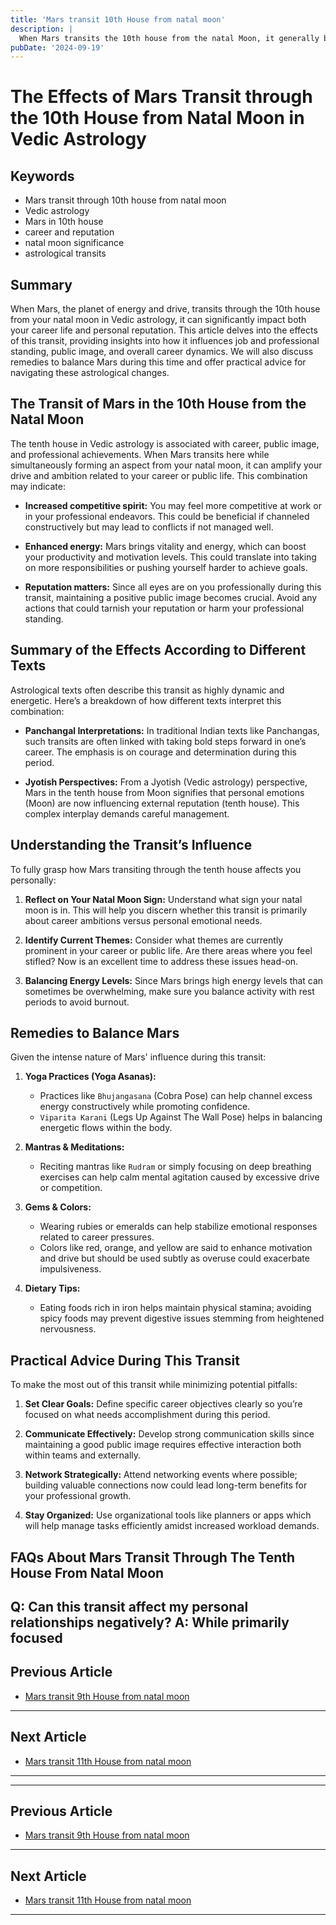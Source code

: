 ```yaml
---
title: 'Mars transit 10th House from natal moon'
description: |
  When Mars transits the 10th house from the natal Moon, it generally brings challenges related to health, professional life, and social standing. The individual may face obstacles in their career, experience financial strain, and deal with conflicts or legal issues.
pubDate: '2024-09-19'
---
```


# The Effects of Mars Transit through the 10th House from Natal Moon in Vedic Astrology

## Keywords
- Mars transit through 10th house from natal moon
- Vedic astrology
- Mars in 10th house
- career and reputation
- natal moon significance
- astrological transits

## Summary
When Mars, the planet of energy and drive, transits through the 10th house from your natal moon in Vedic astrology, it can significantly impact both your career life and personal reputation. This article delves into the effects of this transit, providing insights into how it influences job and professional standing, public image, and overall career dynamics. We will also discuss remedies to balance Mars during this time and offer practical advice for navigating these astrological changes.

## The Transit of Mars in the 10th House from the Natal Moon

The tenth house in Vedic astrology is associated with career, public image, and professional achievements. When Mars transits here while simultaneously forming an aspect from your natal moon, it can amplify your drive and ambition related to your career or public life. This combination may indicate:

- **Increased competitive spirit:** You may feel more competitive at work or in your professional endeavors. This could be beneficial if channeled constructively but may lead to conflicts if not managed well.
  
- **Enhanced energy:** Mars brings vitality and energy, which can boost your productivity and motivation levels. This could translate into taking on more responsibilities or pushing yourself harder to achieve goals.

- **Reputation matters:** Since all eyes are on you professionally during this transit, maintaining a positive public image becomes crucial. Avoid any actions that could tarnish your reputation or harm your professional standing.

## Summary of the Effects According to Different Texts

Astrological texts often describe this transit as highly dynamic and energetic. Here’s a breakdown of how different texts interpret this combination:

- **Panchangal Interpretations:** In traditional Indian texts like Panchangas, such transits are often linked with taking bold steps forward in one’s career. The emphasis is on courage and determination during this period.

- **Jyotish Perspectives:** From a Jyotish (Vedic astrology) perspective, Mars in the tenth house from Moon signifies that personal emotions (Moon) are now influencing external reputation (tenth house). This complex interplay demands careful management.

## Understanding the Transit’s Influence

To fully grasp how Mars transiting through the tenth house affects you personally:

1. **Reflect on Your Natal Moon Sign:** Understand what sign your natal moon is in. This will help you discern whether this transit is primarily about career ambitions versus personal emotional needs.
   
2. **Identify Current Themes:** Consider what themes are currently prominent in your career or public life. Are there areas where you feel stifled? Now is an excellent time to address these issues head-on.

3. **Balancing Energy Levels:** Since Mars brings high energy levels that can sometimes be overwhelming, make sure you balance activity with rest periods to avoid burnout.

## Remedies to Balance Mars

Given the intense nature of Mars' influence during this transit:

1. **Yoga Practices (Yoga Asanas):**
   - Practices like `Bhujangasana` (Cobra Pose) can help channel excess energy constructively while promoting confidence.
   - `Viparita Karani` (Legs Up Against The Wall Pose) helps in balancing energetic flows within the body.

2. **Mantras & Meditations:**
   - Reciting mantras like `Rudram` or simply focusing on deep breathing exercises can help calm mental agitation caused by excessive drive or competition.

3. **Gems & Colors:**
   - Wearing rubies or emeralds can help stabilize emotional responses related to career pressures.
   - Colors like red, orange, and yellow are said to enhance motivation and drive but should be used subtly as overuse could exacerbate impulsiveness.

4. **Dietary Tips:**
    - Eating foods rich in iron helps maintain physical stamina; avoiding spicy foods may prevent digestive issues stemming from heightened nervousness.

## Practical Advice During This Transit

To make the most out of this transit while minimizing potential pitfalls:

1. **Set Clear Goals:** Define specific career objectives clearly so you’re focused on what needs accomplishment during this period.
   
2. **Communicate Effectively:** Develop strong communication skills since maintaining a good public image requires effective interaction both within teams and externally.
   
3. **Network Strategically:** Attend networking events where possible; building valuable connections now could lead long-term benefits for your professional growth.
   
4. **Stay Organized:** Use organizational tools like planners or apps which will help manage tasks efficiently amidst increased workload demands.


## FAQs About Mars Transit Through The Tenth House From Natal Moon

Q: Can this transit affect my personal relationships negatively?
A: While primarily focused
---

## Previous Article
- [Mars transit 9th House from natal moon](200309_Mars_transit_9th_House_from_natal_moon.md)

---

## Next Article
- [Mars transit 11th House from natal moon](200311_Mars_transit_11th_House_from_natal_moon.md)

---
---

## Previous Article
- [Mars transit 9th House from natal moon](200309_Mars_transit_9th_House_from_natal_moon.md)

---

## Next Article
- [Mars transit 11th House from natal moon](200311_Mars_transit_11th_House_from_natal_moon.md)

---
